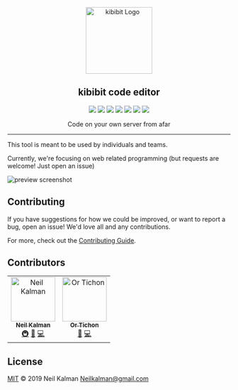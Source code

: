 <p align="center">
  <a href="https://github/apps/l1ntit" target="blank"><img src="http://kibibit.io/kibibit-assets/kibibit-avatar.png" width="150" alt="kibibit Logo" />
  </a>
  <h2 align="center">kibibit code editor</h2>
</p>
<p align="center">
  <a href="http://gulpjs.com/"><img src="https://img.shields.io/badge/gulp-all_the_builds!-eb4a4b.svg?logo=data%3Aimage%2Fpng%3Bbase64%2CiVBORw0KGgoAAAANSUhEUgAAAAYAAAAOCAMAAAA7QZ0XAAAABlBMVEUAAAD%2F%2F%2F%2Bl2Z%2FdAAAAAXRSTlMAQObYZgAAABdJREFUeAFjAAFGRjSSEQzwUgwQkjAFAAtaAD0Ls2nMAAAAAElFTkSuQmCC"></a>
  <a href="https://achievibit.kibibit.io/"><img src="https://achievibit.kibibit.io/achievementsShield"></a>
  <a href="https://greenkeeper.io/"><img src="https://img.shields.io/badge/greenkeeper-enabled-brightgreen.svg"></a>
  <a href="https://bower.io/"><img src="https://img.shields.io/badge/-bower-ffcc30.svg?logo=data%3Aimage%2Fpng%3Bbase64%2CiVBORw0KGgoAAAANSUhEUgAAAA4AAAAMCAYAAABSgIzaAAAAAXNSR0IArs4c6QAAAUVJREFUKBVdkrFOwzAQhn87SICqio0NgVhoBCvQPkdIhcQIW2eE%2BggwsJUKWBmQmrwGqCAmhIChmRAvUBgAxYfPjh2Dh5z9332%2FT%2BcIBCttx0RUC9n4WbhTsrlmMvn9q9FmfGKrRRfLDXe0kVqU3b0IhvKjWyTHHZ834M52TJcrFoqWFJq7CtNriXPSmogpO7zRACGKPAfZbbc8xDJDae8LjVRh7%2FEd%2FeFVVS1QKt85pKL6wBV802gwi8%2BRRKO5YKCH1QLJSQe5brtygQjbdKKL%2B8UHhG7RLSGl2fLQ%2FHBc0sWDYop8OO%2BO4HF3e9%2FgBvkya1Gl5aIyO4ayACo1tP5W4qkf6Q54kY2JforsbM5I%2Fz8bkx%2FEp9aQlI38lsaAr2aX0eAvzNMNi0NTPyUL2xQbV3MwQvgHOdiDTuBYmxCycf0EYc0v17N7c0xaFo4AAAAASUVORK5CYII%3D"></a>
  <a href="https://travis-ci.org/Kibibit/kibibit-code-editor"><img src="https://travis-ci.org/Kibibit/kibibit-code-editor.svg?branch=master"></a>
  <a href="https://kibibit-demo.herokuapp.com/"><img src="https://heroku-badge.herokuapp.com/?app=kibibit-demo&style=flat&svg=1"></a>
<!--   <a href="#contributors"><img src="https://img.shields.io/badge/all_contributors-4-orange.svg"></a> -->
  <a href="https://salt.bountysource.com/teams/kibibit"><img src="https://img.shields.io/endpoint.svg?url=https://monthly-salt.now.sh&style=flat-square"></a>
</p>
<p align="center">
  Code on your own server from afar
</p>
<hr>

This tool is meant to be used by individuals and teams.

Currently, we're focusing on web related programming (but requests are welcome! Just open an issue)

![preview screenshot](http://i.imgur.com/u21o3Y5.png)

## Contributing

If you have suggestions for how we could be improved, or want to report a bug, open an issue! We'd love all and any contributions.

For more, check out the [Contributing Guide](CONTRIBUTING.md).

## Contributors

<!-- ALL-CONTRIBUTORS-LIST:START - Do not remove or modify this section -->
<!-- prettier-ignore -->
<table><tr><td align="center"><a href="http://thatkookooguy.kibibit.io"><img src="https://avatars3.githubusercontent.com/u/10427304?v=4" width="100px;" alt="Neil Kalman"/><br /><sub><b>Neil Kalman</b></sub></a><br /><a href="#infra-Thatkookooguy" title="Infrastructure (Hosting, Build-Tools, etc)">🚇</a> <a href="#design-Thatkookooguy" title="Design">🎨</a> <a href="https://github.com/kibibit/tdd1t/commits?author=Thatkookooguy" title="Code">💻</a></td><td align="center"><a href="https://github.com/ortichon"><img src="https://avatars0.githubusercontent.com/u/10263615?v=4" width="100px;" alt="Or Tichon"/><br /><sub><b>Or Tichon</b></sub></a><br /><a href="#design-ortichon" title="Design">🎨</a> <a href="https://github.com/kibibit/tdd1t/commits?author=ortichon" title="Code">💻</a></td></tr></table>

<!-- ALL-CONTRIBUTORS-LIST:END -->

## License

[MIT](LICENSE) © 2019 Neil Kalman <Neilkalman@gmail.com>
